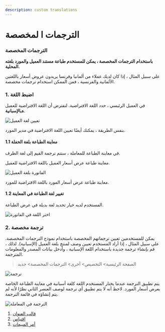 ```yaml
---
description: custom translations
---
```


# الترجمات ا لمخصصة

### الترجمات المخصصة

**باستخدام الترجمات المخصصة ، يمكن للمستخدم طباعة مستند العميل والمورد بلغته المحلية.**

على سبيل المثال ، إذا كان لديك عملاء من ألمانيا وفرنسا يريدون عروض أسعار باللغتين الألمانية والفرنسية ، فمن الممكن استخدام ترجمات مخصصة.

### 1. اضبط اللغة

في العميل الرئيسي ، حدد اللغة الافتراضية. لنفترض أن اللغة الافتراضية للعميل هي**الإسبانية**.

![تعيين لغة العميل](https://docs.erpnext.com/files/set-customer-language.png)

بنفس الطريقة ، يمكنك أيضًا تعيين اللغة الافتراضية في مدير المورد.

#### 1.1 معاينة الطباعة بلغة الحفلة

في معاينة الطباعة للمعاملة ، ستتم ترجمة القيم إلى لغة الطرف.

معاينة طباعة عرض أسعار العميل باللغة الافتراضية للعميل.

![الفاتورة بلغة العميل](https://docs.erpnext.com/files/invoice-in-customer-language.png)

معاينة طباعة عرض أسعار المورد باللغة الافتراضية للمورد.

#### 1.2 تغيير لغة الطباعة في المعاينة

المستخدم لديه خيار تحديد لغة بديلة في عرض الطباعة.

![اختر اللغة في الفاتورة](https://docs.erpnext.com/files/select-language-in-invoice.png)

### 2. ترجمة مخصصة

يمكن للمستخدمين تعيين ترجماتهم المخصصة باستخدام نموذج الترجمات المخصصة. على سبيل المثال ، إذا أراد المستخدم تعيين وصف لمنتج بلغة العميل (الإسبانية). لذلك ، قم بإنشاء ترجمة جديدة باستخدام اللغة الإسبانية ، وأدخل بيانات المصدر والمعلومات المترجمة.

> الصفحة الرئيسية> التخصيص> أخرى> الترجمات المخصصة> جديد

![ترجمة](https://docs.erpnext.com/files/translation.png)

يتم تطبيق الترجمة عندما يختار المستخدم اللغة كلغة أسبانية في معاينة الطباعة الخاصة بعرض أسعار المورد. لاحظ أنه لا يتم تطبيق أي ترجمة لوصف العنصر الثاني نظرًا لأنه لم يتم إنشاؤه في قائمة الترجمة.

![الترجمة في المعاملة](https://docs.erpnext.com/files/translation-in-transaction.png)

1. [قالب العنوان](https://docs.erpnext.com/docs/v13/user/manual/en/setting-up/print/address-template)
2. [اقتباس](https://docs.erpnext.com/docs/v13/user/manual/en/selling/quotation)
3. [أمر المبيعات](https://docs.erpnext.com/docs/v13/user/manual/en/selling/sales-order)
